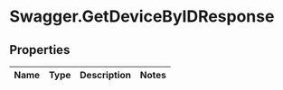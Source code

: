 # Swagger.GetDeviceByIDResponse

## Properties
Name | Type | Description | Notes
------------ | ------------- | ------------- | -------------


